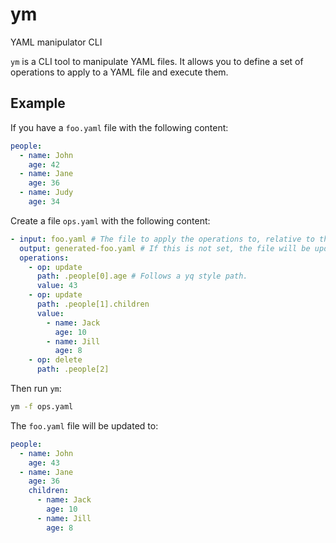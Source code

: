 # ym
YAML manipulator CLI

`ym` is a CLI tool to manipulate YAML files. It allows you to define a set of operations to apply to a YAML file and execute them.

## Example

If you have a `foo.yaml` file with the following content:

```yaml
people:
  - name: John
    age: 42
  - name: Jane
    age: 36
  - name: Judy
    age: 34
```

Create a file `ops.yaml` with the following content:

```yaml
- input: foo.yaml # The file to apply the operations to, relative to the current directory.
  output: generated-foo.yaml # If this is not set, the file will be updated in place.
  operations:
    - op: update
      path: .people[0].age # Follows a yq style path.
      value: 43
    - op: update
      path: .people[1].children
      value:
        - name: Jack
          age: 10
        - name: Jill
          age: 8
    - op: delete
      path: .people[2]
```

Then run `ym`:

```bash
ym -f ops.yaml
```

The `foo.yaml` file will be updated to:

```yaml
people:
  - name: John
    age: 43
  - name: Jane
    age: 36
    children:
      - name: Jack
        age: 10
      - name: Jill
        age: 8
```